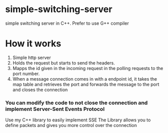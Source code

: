 # simple-switching-server
simple switching server in C++. Prefer to use G++ compiler


#  How it works

1. Simple http server
2. Holds the request but starts to send the headers.
3. Mapps the id given in the incoming request in the polling requests to the port number.
4. When a message connection comes in with a endpoint id, it takes the map table and retrieves the port and forwards the message to the port and closes the connection 


### You can modify the code to not close the connection and implement Server-Sent Events Protocol
Use my C++ library to easily implement SSE
The Library allows you to define packets and gives you more control over the connection

